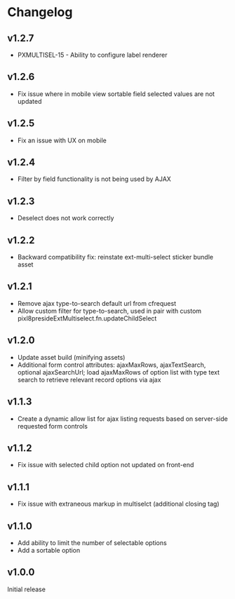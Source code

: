 # Changelog

## v1.2.7

* PXMULTISEL-15 - Ability to configure label renderer

## v1.2.6

* Fix issue where in mobile view sortable field selected values are not updated

## v1.2.5

* Fix an issue with UX on mobile

## v1.2.4

* Filter by field functionality is not being used by AJAX

## v1.2.3

* Deselect does not work correctly

## v1.2.2

* Backward compatibility fix: reinstate ext-multi-select sticker bundle asset

## v1.2.1

* Remove ajax type-to-search default url from cfrequest
* Allow custom filter for type-to-search, used in pair with custom pixl8presideExtMultiselect.fn.updateChildSelect

## v1.2.0

* Update asset build (minifying assets)
* Additional form control attributes: ajaxMaxRows, ajaxTextSearch, optional ajaxSearchUrl; load ajaxMaxRows of option list with type text search to retrieve relevant record options via ajax

## v1.1.3

* Create a dynamic allow list for ajax listing requests based on server-side requested form controls

## v1.1.2

* Fix issue with selected child option not updated on front-end

## v1.1.1

* Fix issue with extraneous markup in multiselct (additional closing tag)

## v1.1.0

* Add ability to limit the number of selectable options
* Add a sortable option

## v1.0.0

Initial release
